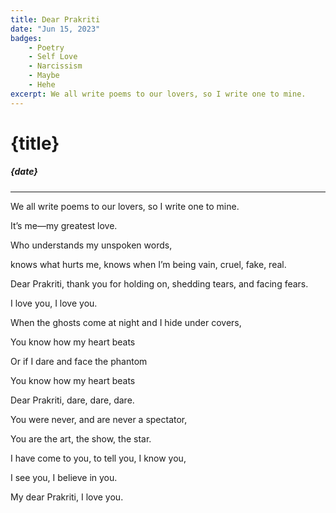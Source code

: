 ```yaml
---
title: Dear Prakriti
date: "Jun 15, 2023"
badges:
    - Poetry
    - Self Love
    - Narcissism
    - Maybe
    - Hehe
excerpt: We all write poems to our lovers, so I write one to mine.
---
```


# {title}

##### {date}

<hr>
We all write poems to our lovers, so I write one to mine.

It’s me—my greatest love.

Who understands my unspoken words,

knows what hurts me, knows when I’m being vain, cruel, fake, real.

Dear Prakriti, thank you for holding on, shedding tears, and facing fears.

I love you, I love you.

When the ghosts come at night and I hide under covers,

You know how my heart beats

Or if I dare and face the phantom

You know how my heart beats

Dear Prakriti, dare, dare, dare.

You were never, and are never a spectator,

You are the art, the show, the star.

I have come to you, to tell you, I know you,

I see you, I believe in you.

My dear Prakriti, I love you.

